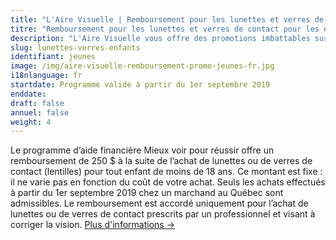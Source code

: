 ```yaml
---
title: "L'Aire Visuelle | Remboursement pour les lunettes et verres de contact pour les enfants"
titre: "Remboursement pour les lunettes et verres de contact pour les enfants"
description: "L'Aire Visuelle vous offre des promotions imbattables sur tous produits de la vue."
slug: lunettes-verres-enfants
identifiant: jeunes
image: /img/aire-visuelle-remboursement-promo-jeunes-fr.jpg
i18nlanguage: fr
startdate: Programme valide à partir du 1er septembre 2019
enddate:
draft: false
annuel: false
weight: 4
---
```


Le programme d’aide financière Mieux voir pour réussir offre un remboursement de 250 $ à la suite de l’achat de lunettes ou de verres de contact (lentilles) pour tout enfant de moins de 18 ans. Ce montant est fixe : il ne varie pas en fonction du coût de votre achat. Seuls les achats effectués à partir du 1er septembre 2019 chez un marchand au Québec sont admissibles. Le remboursement est accordé uniquement pour l’achat de lunettes ou de verres de contact prescrits par un professionnel et visant à corriger la vision.
<a href="http://www.ramq.gouv.qc.ca/fr/citoyens/programmes-aide/Pages/lunettes-verres-enfants.aspx" target="_blank">Plus d'informations &rarr;</a>
